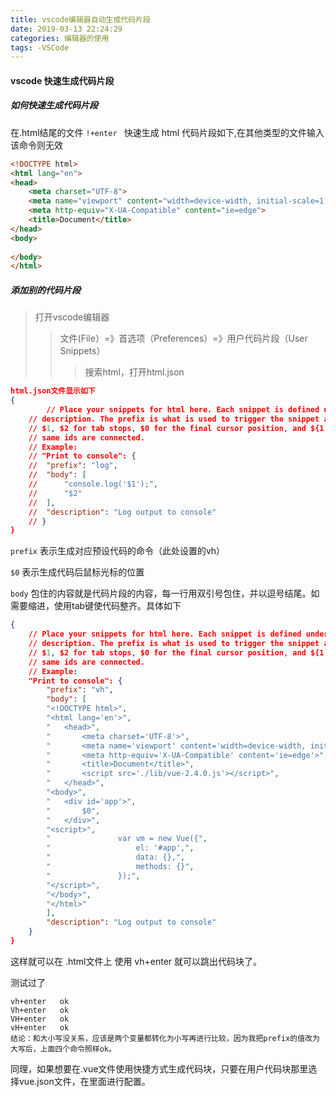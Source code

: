 ```yaml
---
title: vscode编辑器自动生成代码片段
date: 2019-03-13 22:24:29
categories: 编辑器的使用
tags: -VSCode
---
```


#### vscode 快速生成代码片段

##### 如何快速生成代码片段

在.html结尾的文件   `!+enter ` 快速生成 html 代码片段如下,在其他类型的文件输入该命令则无效

```html
<!DOCTYPE html>
<html lang="en">
<head>
	<meta charset="UTF-8">
	<meta name="viewport" content="width=device-width, initial-scale=1.0">
	<meta http-equiv="X-UA-Compatible" content="ie=edge">
	<title>Document</title>
</head>
<body>
	
</body>
</html>
```

##### 添加别的代码片段

> 打开vscode编辑器
>
> > 文件(File）=》首选项（Preferences）=》用户代码片段（User Snippets）
> >
> > >搜索html，打开html.json

```json
html.json文件显示如下
{
		// Place your snippets for html here. Each snippet is defined under a snippet name and has a prefix, body and 
	// description. The prefix is what is used to trigger the snippet and the body will be expanded and inserted. Possible variables are:
	// $1, $2 for tab stops, $0 for the final cursor position, and ${1:label}, ${2:another} for placeholders. Placeholders with the 
	// same ids are connected.
	// Example:
	// "Print to console": {
	// 	"prefix": "log",
	// 	"body": [
	// 		"console.log('$1');",
	// 		"$2"
	// 	],
	// 	"description": "Log output to console"
	// }
}
```

`prefix` 表示生成对应预设代码的命令（此处设置的vh）

`$0` 表示生成代码后鼠标光标的位置

`body` 包住的内容就是代码片段的内容，每一行用双引号包住，并以逗号结尾。如需要缩进，使用tab键使代码整齐。具体如下

```json
{
	// Place your snippets for html here. Each snippet is defined under a snippet name and has a prefix, body and 
	// description. The prefix is what is used to trigger the snippet and the body will be expanded and inserted. Possible variables are:
	// $1, $2 for tab stops, $0 for the final cursor position, and ${1:label}, ${2:another} for placeholders. Placeholders with the 
	// same ids are connected.
	// Example:
	"Print to console": {
		"prefix": "vh",
		"body": [
		"<!DOCTYPE html>",
		"<html lang='en'>",
		"	<head>",
		"		<meta charset='UTF-8'>",
		"		<meta name='viewport' content='width=device-width, initial-scale=1.0'>",
		"		<meta http-equiv='X-UA-Compatible' content='ie=edge'>",
		"		<title>Document</title>",
		"		<script src='./lib/vue-2.4.0.js'></script>",
		"	</head>",
		"<body>",
		"	<div id='app'>",
		"		$0",
		"	</div>",
		"<script>",
		"				var vm = new Vue({",
		"					el: '#app',",
		"					data: {},",
		"					methods: {}",  
		"				});",
		"</script>",
		"</body>",
		"</html>"
		],
		"description": "Log output to console"
	}
}
```

这样就可以在 .html文件上 使用 vh+enter 就可以跳出代码块了。

测试过了

```
vh+enter   ok
Vh+enter   ok
VH+enter   ok
vH+enter   ok
结论：和大小写没关系，应该是两个变量都转化为小写再进行比较，因为我把prefix的值改为大写后，上面四个命令照样ok。
```

同理，如果想要在.vue文件使用快捷方式生成代码块，只要在用户代码块那里选择vue.json文件，在里面进行配置。

